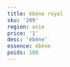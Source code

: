 ```yaml
---
title: ébène royal 
sku: '209'
region: asie
price: '1'
desc: 'ébène'
essence: ébène
poids: 100
---
```

